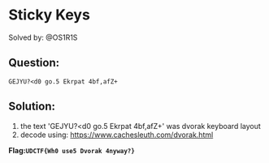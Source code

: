 # Sticky Keys

Solved by: @OS1R1S

## Question:
`GEJYU?<d0 go.5 Ekrpat 4bf,afZ+`

## Solution:
1. the text 'GEJYU?<d0 go.5 Ekrpat 4bf,afZ+' was dvorak keyboard layout
2. decode using: https://www.cachesleuth.com/dvorak.html

**Flag:`UDCTF{Wh0 use5 Dvorak 4nyway?}`** 
